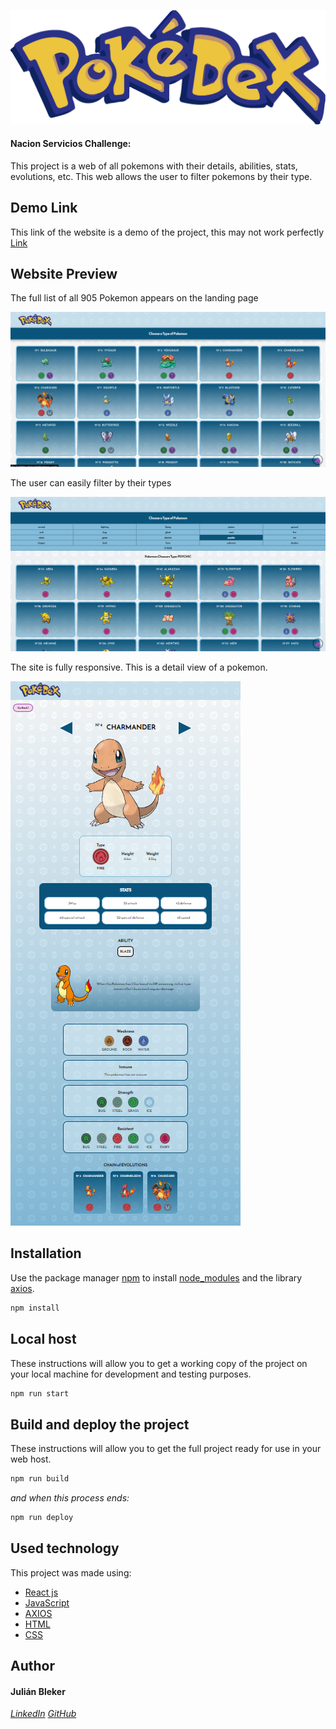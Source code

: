<!-- # Pokedex -->
![pokedex](./src/img/pokedex.png)
#### Nacion Servicios Challenge: 
This project is a web of all pokemons with their details, abilities, stats, evolutions, etc.
This web allows the user to filter pokemons by their type.

## Demo Link

This link of the website is a demo of the project, this may not work perfectly
[Link](https://artebleker.github.io/react-nssa-exercise/)

## Website Preview

The full list of all 905 Pokemon appears on the landing page

![home](./src/img/home.png)

The user can easily filter by their types

![typesearch](./src/img/typesearch.png)

The site is fully responsive.
This is a detail view of a pokemon.

![detail-complete](./src/img/detail-complete.png)

## Installation

Use the package manager [npm](https://www.npmjs.com/package/npm) to install [node_modules](https://nodejs.org/api/modules.html) and the library [axios](https://axios-http.com/docs/intro).

```bash
npm install
```
## Local host

These instructions will allow you to get a working copy of the project on your local machine for development and testing purposes.

```bash
npm run start
```

## Build and deploy the project

These instructions will allow you to get the full project ready for use in your web host.

```bash
npm run build
```
*and when this process ends:*
 
```bash
npm run deploy
```

## Used technology

This project was made using:

* [React js](https://es.reactjs.org/)
* [JavaScript](https://www.javascript.com/)
* [AXIOS](https://axios-http.com/docs/intro)
* [HTML](https://html.com/)
* [CSS](https://www.w3.org/Style/CSS/Overview.en.html)

## Author

#### Julián Bleker

*[LinkedIn](https://www.linkedin.com/in/julian-bleker/)*
*[GitHub](https://github.com/artebleker)*
